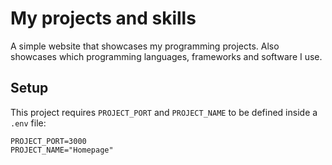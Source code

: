 # My projects and skills

A simple website that showcases my programming projects. Also showcases which programming languages, frameworks and software I use.

## Setup

This project requires `PROJECT_PORT` and `PROJECT_NAME` to be defined inside a `.env` file:

```
PROJECT_PORT=3000
PROJECT_NAME="Homepage"
```